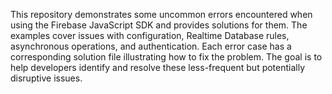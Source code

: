 This repository demonstrates some uncommon errors encountered when using the Firebase JavaScript SDK and provides solutions for them.  The examples cover issues with configuration, Realtime Database rules, asynchronous operations, and authentication. Each error case has a corresponding solution file illustrating how to fix the problem.  The goal is to help developers identify and resolve these less-frequent but potentially disruptive issues.